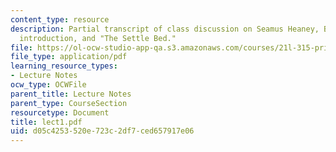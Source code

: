 ```yaml
---
content_type: resource
description: Partial transcript of class discussion on Seamus Heaney, Beowulf, translator's
  introduction, and "The Settle Bed."
file: https://ol-ocw-studio-app-qa.s3.amazonaws.com/courses/21l-315-prizewinners-spring-2007/d05c4253520e723c2df7ced657917e06_lect1.pdf
file_type: application/pdf
learning_resource_types:
- Lecture Notes
ocw_type: OCWFile
parent_title: Lecture Notes
parent_type: CourseSection
resourcetype: Document
title: lect1.pdf
uid: d05c4253-520e-723c-2df7-ced657917e06
---
```

